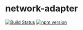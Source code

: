 network-adapter
==============================================================================

[![Build Status](https://travis-ci.org/tchak/network-adapter.svg?branch=master)](https://travis-ci.org/tchak/network-adapter)
[![npm version](https://badge.fury.io/js/network-adapter.svg)](http://badge.fury.io/js/network-adapter)
